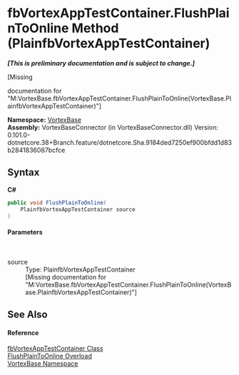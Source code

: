 # fbVortexAppTestContainer.FlushPlainToOnline Method (PlainfbVortexAppTestContainer)
 _**\[This is preliminary documentation and is subject to change.\]**_

\[Missing <summary> documentation for "M:VortexBase.fbVortexAppTestContainer.FlushPlainToOnline(VortexBase.PlainfbVortexAppTestContainer)"\]

**Namespace:**&nbsp;<a href="N_VortexBase.md">VortexBase</a><br />**Assembly:**&nbsp;VortexBaseConnector (in VortexBaseConnector.dll) Version: 0.101.0-dotnetcore.38+Branch.feature/dotnetcore.Sha.9184ded7250ef900bfdd1d83b2841836087bcfce

## Syntax

**C#**<br />
``` C#
public void FlushPlainToOnline(
	PlainfbVortexAppTestContainer source
)
```


#### Parameters
&nbsp;<dl><dt>source</dt><dd>Type: PlainfbVortexAppTestContainer<br />\[Missing <param name="source"/> documentation for "M:VortexBase.fbVortexAppTestContainer.FlushPlainToOnline(VortexBase.PlainfbVortexAppTestContainer)"\]</dd></dl>

## See Also


#### Reference
<a href="T_VortexBase_fbVortexAppTestContainer.md">fbVortexAppTestContainer Class</a><br /><a href="Overload_VortexBase_fbVortexAppTestContainer_FlushPlainToOnline.md">FlushPlainToOnline Overload</a><br /><a href="N_VortexBase.md">VortexBase Namespace</a><br />